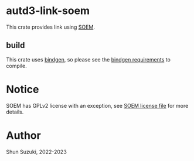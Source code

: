 # autd3-link-soem

This crate provides link using [SOEM](https://github.com/OpenEtherCATsociety/SOEM).

## build

This crate uses [bindgen](https://github.com/rust-lang/rust-bindgen), so please see the [bindgen requirements](https://rust-lang.github.io/rust-bindgen/requirements.html) to compile.

# Notice

SOEM has GPLv2 license with an exception, see [SOEM license file](https://github.com/OpenEtherCATsociety/SOEM/blob/master/LICENSE) for more details.

# Author

Shun Suzuki, 2022-2023
